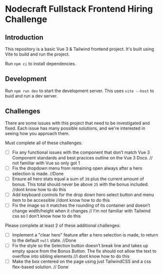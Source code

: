# Nodecraft Fullstack Frontend Hiring Challenge

## Introduction
This repository is a basic Vue 3 & Tailwind frontend project. It's built using Vite to build and run the project.

Run `npm ci` to install dependencies.

## Development

Run `npm run dev` to start the development server. This uses `vite --host` to buid and run a dev server.

## Challenges

There are some issues with this project that need to be investigated and fixed. Each issue has many possible solutions, and we're interested in seeing how you approach them.

Must complete all of these challenges:

- [ ] Fix any functional issues with the component that don’t match Vue 3 Component standards and best  pracices outline on the Vue 3 Docs. // not familiar with Vue so only got 1
- [ ] Fix the dropdown menu from remaining open always after a hero selection is made. //Done
- [ ] Ensure all hero stats equal a sum of `20` plus the current amount of bonus. This total should never be above `25` with the bonus included. //dont know how to do this
- [ ] Add keyboard controls for the drop down hero select button and menu item to be accessible //dont know how to do this
- [ ] Fix the image so it matches the rounding of its container and doesn’t change width/height when it changes // I'm not familiar with Tailwind css so I don't know how to do this

Please complete at least 2 of these additional challenges:

- [ ] Implement a "clear hero" feature after a hero selection is made, to return to the default `null` state. //Done
- [ ] Fix the style so the Selection button doesn’t break line and takes up empty space from the Bonus Button. The fix should not allow the text to overflow into sibling elements //I dont know how to do this
- [ ] Make the box centered on the page using just TailwindCSS and a css flex-based solution. // Done
